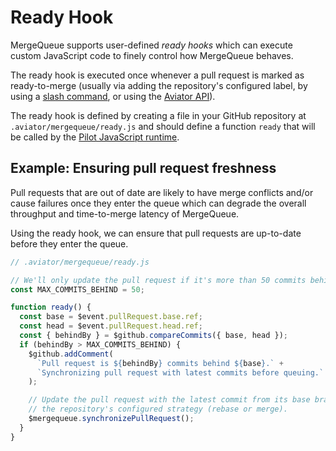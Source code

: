# Ready Hook

MergeQueue supports user-defined _ready hooks_ which can execute custom
JavaScript code to finely control how MergeQueue behaves.

The ready hook is executed once whenever a pull request is marked as
ready-to-merge (usually via adding the repository's configured label, by using a
[slash command](/mergequeue/slash-commands.md), or using the
[Aviator API](/api/README.md)).

The ready hook is defined by creating a file in your GitHub repository at
`.aviator/mergequeue/ready.js` and should define a function `ready` that will be
called by the
[Pilot JavaScript runtime](/pilot-automated-actions/js-execution.md).

## Example: Ensuring pull request freshness

Pull requests that are out of date are likely to have merge conflicts and/or
cause failures once they enter the queue which can degrade the overall
throughput and time-to-merge latency of MergeQueue.

Using the ready hook, we can ensure that pull requests are up-to-date before
they enter the queue.

```js
// .aviator/mergequeue/ready.js

// We'll only update the pull request if it's more than 50 commits behind.
const MAX_COMMITS_BEHIND = 50;

function ready() {
  const base = $event.pullRequest.base.ref;
  const head = $event.pullRequest.head.ref;
  const { behindBy } = $github.compareCommits({ base, head });
  if (behindBy > MAX_COMMITS_BEHIND) {
    $github.addComment(
      `Pull request is ${behindBy} commits behind ${base}.` +
      `Synchronizing pull request with latest commits before queuing.`
    );

    // Update the pull request with the latest commit from its base branch using
    // the repository's configured strategy (rebase or merge).
    $mergequeue.synchronizePullRequest();
  }
}
```
